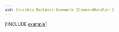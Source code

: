 ```yaml
---
uid: Crucible.Mediator.Commands.ICommandHandler`1
---
```


[!INCLUDE [example](../Fragments/handler-devx-tip.md)]
